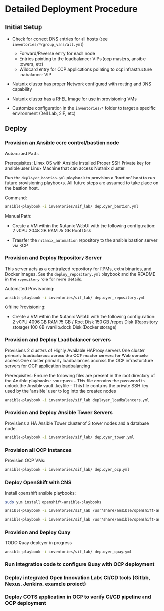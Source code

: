 # Detailed Deployment Procedure

## Initial Setup

- Check for correct DNS entries for all hosts (see `inventories/*/group_vars/all.yml`)
   - Forward/Reverse entry for each node
   - Entries pointing to the loadbalancer VIPs (ocp masters, ansible towers, etc)
   - Wildcard entry for OCP applications pointing to ocp infrastructure loabalancer VIP

- Nutanix cluster has proper Network configured with routing and DNS capability
- Nutanix cluster has a RHEL Image for use in provisioning VMs

- Customize configuration in the `inventories/*` folder to target a specific environment (Dell Lab, SIF, etc)

## Deploy 

### Provision an Ansible core control/bastion node
Automated Path:

Prerequisites:
Linux OS with Ansible installed
Proper SSH Private key for ansible user
Linux Machine that can access Nutanix cluster

Run the `deployer_bastion.yml` playbook to provision a 'bastion' host to run future provisioning playbooks. All future steps are assumed to take place on the bastion host.

Command:
```bash
ansible-playbook -i inventories/sif_lab/ deployer_bastion.yml
```

Manual Path:

- Create a VM within the Nutanix WebUI with the following configuration:
    2 vCPU
    2048 GB RAM
    75 GB Root Disk

- Transfer the `nutanix_automation` repository to the ansible bastion server via SCP


### Provision and Deploy Repository Server
This server acts as a centralized repository for RPMs, extra binaries, and Docker Images.
See the `deploy_repository.yml` playbook and the README in the `repository` role for more
details.

Automated Provisioning:

```bash
ansible-playbook -i inventories/sif_lab/ deployer_repository.yml
```


Offline Provisioning:
- Create a VM within the Nutanix WebUI with the following configuration:
    2 vCPU
    4096 GB RAM
    75 GB  / Root Disk
    150 GB /repos Disk (Repository storage)
    100 GB /var/lib/dock Disk (Docker storage) 


### Provision and Deploy Loadbalancer servers
Provisions 2 clusters of Highly Available HAProxy servers
One cluster primarly loadbalances across the OCP master servers for Web console access
One cluster primarly loadbalances accross the OCP infrasturcture servers for OCP application loadbalancing

Prerequisites: 
Ensure the following files are present in the root directory of the Ansible playbooks:
  .vaultpass - This file contains the password to unlock the Ansible vault
  .keyfile - This file contains the private SSH key used by the 'ansible' user to log into the created nodes

```bash
ansible-playbook -i inventories/sif_lab deployer_loadbalancers.yml
```

### Provision and Deploy Ansible Tower Servers
Provisions a HA Ansible Tower cluster of 3 tower nodes and a database node.

```bash
ansible-playbook -i inventories/sif_lab/ deployer_tower.yml
```

### Provision all OCP instances 

Provision OCP VMs:

``` bash
ansible-playbook -i inventories/sif_lab/ deployer_ocp.yml
```

### Deploy OpenShift with CNS

Install openshift ansible playbooks:

```bash
sudo yum install openshift-ansible-playbooks
```

```bash
ansible-playbook -i inventories/sif_lab /usr/share/ansible/openshift-ansible/playbooks/prerequisites.yml
```

```bash 
ansible-playbook -i inventories/sif_lab /usr/share/ansible/openshift-ansible/playbooks/deploy_cluster.yml
```


### Provision and  Deploy Quay
TODO Quay deployer in progress

```bash
ansible-playbook -i inventories/sif_lab/ deployer_quay.yml
```

### Run integration code to configure Quay with OCP deployment

### Deploy integrated Open Innovation Labs CI/CD tools (Gitlab, Nexus, Jenkins, example project)

### Deploy COTS application in OCP to verify CI/CD pipeline and OCP deployment

